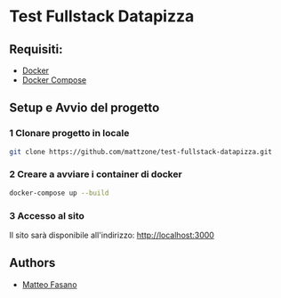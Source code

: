 # Test Fullstack Datapizza

## Requisiti:

- [Docker](https://www.docker.com/get-started)
- [Docker Compose](https://docs.docker.com/compose/install/)

## Setup e Avvio del progetto

### 1 Clonare progetto in locale

```bash
git clone https://github.com/mattzone/test-fullstack-datapizza.git
```

### 2 Creare a avviare i container di docker

```bash
docker-compose up --build
```

### 3 Accesso al sito

Il sito sarà disponibile all'indirizzo: [http://localhost:3000](http://localhost:3000)

## Authors

- [Matteo Fasano](https://github.com/mattzone)
